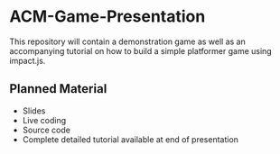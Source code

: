 ACM-Game-Presentation
=====================

This repository will contain a demonstration game as well as an accompanying tutorial on how to build a simple
platformer game using impact.js.

Planned Material
----------------

* Slides
* Live coding
* Source code
* Complete detailed tutorial available at end of presentation

